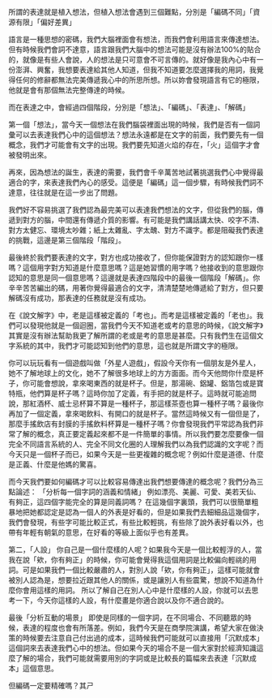 所謂的表達就是植入想法，但植入想法會遇到三個難點，分別是「編碼不同」「資源有限」「偏好差異」

語言是一種思想的密碼，我們大腦裡面會有想法，而我們會利用語言來傳達想法。但有時候我們會詞不達意，語言跟我們大腦中的想法可能是沒有辦法100%的貼合的，就像是有些人會說，人的想法是只可意會不可言傳的。就好像是我內心中有一份澎湃、興奮，我想要表達給其他人知道，但我不知道要怎麼選擇我的用詞，我覺得任何的修辭都無法完美傳遞我心中的所思所想。所以妳會發現語言有它的極限，他就是會有那個無法完整傳達的時候。

而在表達之中，會經過四個階段，分別是「想法」、「編碼」、「表達」、「解碼」

第一個「想法」，當今天一個想法在我們腦袋裡面出現的時候，我們是否有一個詞彙可以去表達我們心中的這個想法？想法永遠都是在文字的前面，我們要先有一個概念，我們才可能會有文字的出現。我們要先知道火焰的存在，「火」這個字才會被發明出來。

再來，因為想法的誕生，表達的需要，我們會千辛萬苦地試著挑選我們心中覺得最適合的字，來表達我們內心的感受。這便是「編碼」這一個步驟，有時候我們詞不達意，往往就是在這一步出了問題。

我們好不容易挑選了我們認為最完美可以表達我們想法的文字，但從我們的腦，傳遞到對方的腦，中間還有傳遞介質的影響。有可能是我們講話講太快、咬字不清、對方太健忘、環境太吵雜；紙上太雜亂、字太醜、對方不識字。都是阻礙我們表達的挑戰，這邊是第三個階段「階段」。

最後終於我們要表達的文字，對方也成功接收了，但你能保證對方的認知跟你一樣嗎？這個用字對方知道是什麼意思嗎？這是她習慣的用字嗎？他接收到的意思跟你認知的意思是同一個意思嗎？這邊就是表達四階段中的最後一個階段「解碼」。你辛辛苦苦編出的碼，用著你覺得最適合的文字，清清楚楚地傳遞給了對方，但只要解碼沒有成功，那表達的任務就是沒有成功。

在《說文解字》中，老是這樣被定義的「考也」。而考是這樣被定義的「老也」。我們可以發現他就是一個迴圈，當我們今天不知道老或考的意思的時候，《說文解字》其實是沒有辦法幫助我更了解所謂的老或是考的意思是甚麼。只有我們生在這個文字系統的其中，我們才可能認知到他們的意思，這也就是所謂文字的極限。

你可以玩玩看有一個遊戲叫做「外星人遊戲」，假設今天你有一個朋友是外星人，她不了解地球上的文化，她不了解很多地球上的方方面面。而今天他問你什麼是杯子，你可能會想說，拿來喝東西的就是杯子。但是，那湯碗、鋁罐、鋁箔包或是寶特瓶，他們算是杯子嗎？這時你加了定義，有手把的就是杯子。這時就可能追問說，那紅酒杯、威士忌杯算不算是一種杯子，那這樣茶壺也算一種杯子嗎？最後你再加了一個定義，拿來喝飲料、有開口的就是杯子。當然這時候又有一個但是了，那麼手搖飲店有封膜的手搖飲料杯算是一種杯子嗎？你會發現我們平常認為我們非常了解的概念，真正要定義起來都不是一件簡單的事情。所以我們要怎麼要像一個完全不同語言系統的人、完全不同文化圈的人理解我們以為我們認識的文字呢？而今天只是一個杯子而已，如果今天是一些更複雜的概念呢？例如什麼是道德、什麼是正義、什麼是他媽的驚喜。

而今天我們要如何編碼才可以比較容易傳達出我們想要傳達的概念呢？我們分為三點論述：
「分析每一個字詞的涵義和情緒」
例如漂亮、美麗、可愛、美若天仙、有夠正，這四個字能完全的算是同義詞嗎？
在這幾個字裏頭，我們可以很簡單粗暴地把她都認定是認為一個人的外表是好看的，但是如果我們去細細品這幾個字，我們會發現，有些字可能比較正式，有些比較輕挑，有些除了說外表好看以外，也帶有年輕有朝氣的意思，在好看的等級上面似乎也有差異。

第二，「人設」
你自己是一個什麼樣的人呢？如果我今天是一個比較輕浮的人，當我在說「欸，你有夠正」的時候，你可能會覺得我這個用詞是比較偏向輕祧的用詞。可是如果我們一個比較嚴肅的人，對別人說「欸，你有夠正」，這樣可能就會被別人認為是，想要拉近跟其他人的關係，或是讓別人有些震驚，想說不知道為什麼你會用這樣的用詞。
所以了解自己在別人心中是什麼樣的人設，你就可以去思考一下，今天你這樣的人設，有什麼畫是你適合說以及你不適合說的。

最後「分析互動的場景」
即使是同樣的一個字詞，在不同場合、不同聽眾的時候，表達的程度也會有所落差。例如，我們今天是在商學院演講，希望大家在做決策的時候要去注意自己付出過的成本，這時候我們可能就可以直接用「沉默成本」這個詞來去表達我們心中的想法。但如果今天的場合不是一個大家對於經濟知識這麼了解的場合，我們可能就需要用別的字詞或是比較長的篇幅來去表達「沉默成本」這個意思。

但編碼一定要精確嗎？其ㄕ